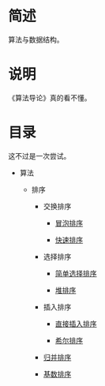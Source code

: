 # 简述

算法与数据结构。

# 说明

《算法导论》真的看不懂。

# 目录

这不过是一次尝试。

+ 算法

    + 排序

        + 交换排序

            + [冒泡排序](https://github.com/paoqi1997/Pits/blob/master/sort/bubblesort.h)

            + [快速排序](https://github.com/paoqi1997/Pits/blob/master/sort/quicksort.h)

        + 选择排序

            + [简单选择排序](https://github.com/paoqi1997/Pits/blob/master/sort/selectsort.h)

            + [堆排序](https://github.com/paoqi1997/Pits/blob/master/sort/heapsort.h)

        + 插入排序

            + [直接插入排序](https://github.com/paoqi1997/Pits/blob/master/sort/insertsort.h)

            + [希尔排序](https://github.com/paoqi1997/Pits/blob/master/sort/shellsort.h)

        + [归并排序](https://github.com/paoqi1997/Pits/blob/master/sort/mergesort.h)

        + [基数排序](https://github.com/paoqi1997/Pits/blob/master/sort/radixsort.h)
